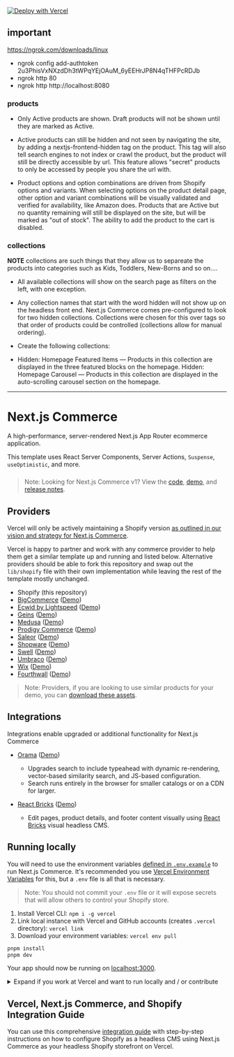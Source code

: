 [![Deploy with Vercel](https://vercel.com/button)](https://vercel.com/new/clone?repository-url=https%3A%2F%2Fgithub.com%2Fvercel%2Fcommerce&project-name=commerce&repo-name=commerce&demo-title=Next.js%20Commerce&demo-url=https%3A%2F%2Fdemo.vercel.store&demo-image=https%3A%2F%2Fbigcommerce-demo-asset-ksvtgfvnd.vercel.app%2Fbigcommerce.png&env=COMPANY_NAME,SHOPIFY_REVALIDATION_SECRET,SHOPIFY_STORE_DOMAIN,SHOPIFY_STOREFRONT_ACCESS_TOKEN,SITE_NAME)

## important

https://ngrok.com/downloads/linux

- ngrok config add-authtoken 2u3PhisVxNXzdDh3tWPqYEjOAuM_6yEEHrJP8N4qTHFPcRDJb
- ngrok http 80
- ngrok http http://localhost:8080

### products

- Only Active products are shown. Draft products will not be shown until they are marked as Active.

- Active products can still be hidden and not seen by navigating the site, by adding a nextjs-frontend-hidden tag on the product. This tag will also tell search engines to not index or crawl the product, but the product will still be directly accessible by url. This feature allows "secret" products to only be accessed by people you share the url with.

- Product options and option combinations are driven from Shopify options and variants. When selecting options on the product detail page, other option and variant combinations will be visually validated and verified for availability, like Amazon does.
Products that are Active but no quantity remaining will still be displayed on the site, but will be marked as "out of stock". The ability to add the product to the cart is disabled.


### collections
**NOTE** collections are such things that they allow us to separeate the products into categories such as Kids, Toddlers, New-Borns and so on....

- All available collections will show on the search page as filters on the left, with one exception.

- Any collection names that start with the word hidden will not show up on the headless front end. Next.js Commerce comes pre-configured to look for two hidden collections. Collections were chosen for this over tags so that order of products could be controlled (collections allow for manual ordering).

- Create the following collections:

- Hidden: Homepage Featured Items — Products in this collection are displayed in the three featured blocks on the homepage.
Hidden: Homepage Carousel — Products in this collection are displayed in the auto-scrolling carousel section on the homepage. 


----
# Next.js Commerce

A high-performance, server-rendered Next.js App Router ecommerce application.

This template uses React Server Components, Server Actions, `Suspense`, `useOptimistic`, and more.

<h3 id="v1-note"></h3>

> Note: Looking for Next.js Commerce v1? View the [code](https://github.com/vercel/commerce/tree/v1), [demo](https://commerce-v1.vercel.store), and [release notes](https://github.com/vercel/commerce/releases/tag/v1).

## Providers

Vercel will only be actively maintaining a Shopify version [as outlined in our vision and strategy for Next.js Commerce](https://github.com/vercel/commerce/pull/966).

Vercel is happy to partner and work with any commerce provider to help them get a similar template up and running and listed below. Alternative providers should be able to fork this repository and swap out the `lib/shopify` file with their own implementation while leaving the rest of the template mostly unchanged.

- Shopify (this repository)
- [BigCommerce](https://github.com/bigcommerce/nextjs-commerce) ([Demo](https://next-commerce-v2.vercel.app/))
- [Ecwid by Lightspeed](https://github.com/Ecwid/ecwid-nextjs-commerce/) ([Demo](https://ecwid-nextjs-commerce.vercel.app/))
- [Geins](https://github.com/geins-io/vercel-nextjs-commerce) ([Demo](https://geins-nextjs-commerce-starter.vercel.app/))
- [Medusa](https://github.com/medusajs/vercel-commerce) ([Demo](https://medusa-nextjs-commerce.vercel.app/))
- [Prodigy Commerce](https://github.com/prodigycommerce/nextjs-commerce) ([Demo](https://prodigy-nextjs-commerce.vercel.app/))
- [Saleor](https://github.com/saleor/nextjs-commerce) ([Demo](https://saleor-commerce.vercel.app/))
- [Shopware](https://github.com/shopwareLabs/vercel-commerce) ([Demo](https://shopware-vercel-commerce-react.vercel.app/))
- [Swell](https://github.com/swellstores/verswell-commerce) ([Demo](https://verswell-commerce.vercel.app/))
- [Umbraco](https://github.com/umbraco/Umbraco.VercelCommerce.Demo) ([Demo](https://vercel-commerce-demo.umbraco.com/))
- [Wix](https://github.com/wix/headless-templates/tree/main/nextjs/commerce) ([Demo](https://wix-nextjs-commerce.vercel.app/))
- [Fourthwall](https://github.com/FourthwallHQ/vercel-commerce) ([Demo](https://vercel-storefront.fourthwall.app/))

> Note: Providers, if you are looking to use similar products for your demo, you can [download these assets](https://drive.google.com/file/d/1q_bKerjrwZgHwCw0ovfUMW6He9VtepO_/view?usp=sharing).

## Integrations

Integrations enable upgraded or additional functionality for Next.js Commerce

- [Orama](https://github.com/oramasearch/nextjs-commerce) ([Demo](https://vercel-commerce.oramasearch.com/))

  - Upgrades search to include typeahead with dynamic re-rendering, vector-based similarity search, and JS-based configuration.
  - Search runs entirely in the browser for smaller catalogs or on a CDN for larger.

- [React Bricks](https://github.com/ReactBricks/nextjs-commerce-rb) ([Demo](https://nextjs-commerce.reactbricks.com/))
  - Edit pages, product details, and footer content visually using [React Bricks](https://www.reactbricks.com) visual headless CMS.

## Running locally

You will need to use the environment variables [defined in `.env.example`](.env.example) to run Next.js Commerce. It's recommended you use [Vercel Environment Variables](https://vercel.com/docs/concepts/projects/environment-variables) for this, but a `.env` file is all that is necessary.

> Note: You should not commit your `.env` file or it will expose secrets that will allow others to control your Shopify store.

1. Install Vercel CLI: `npm i -g vercel`
2. Link local instance with Vercel and GitHub accounts (creates `.vercel` directory): `vercel link`
3. Download your environment variables: `vercel env pull`

```bash
pnpm install
pnpm dev
```

Your app should now be running on [localhost:3000](http://localhost:3000/).

<details>
  <summary>Expand if you work at Vercel and want to run locally and / or contribute</summary>

1. Run `vc link`.
1. Select the `Vercel Solutions` scope.
1. Connect to the existing `commerce-shopify` project.
1. Run `vc env pull` to get environment variables.
1. Run `pnpm dev` to ensure everything is working correctly.
</details>

## Vercel, Next.js Commerce, and Shopify Integration Guide

You can use this comprehensive [integration guide](https://vercel.com/docs/integrations/ecommerce/shopify) with step-by-step instructions on how to configure Shopify as a headless CMS using Next.js Commerce as your headless Shopify storefront on Vercel.

